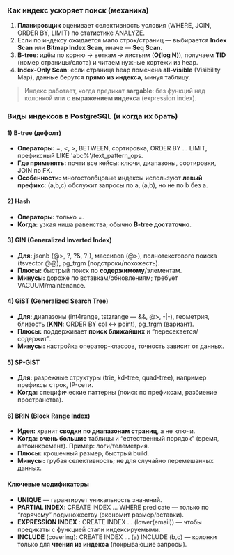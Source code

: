 ### Как индекс ускоряет поиск (механика)

1. **Планировщик** оценивает селективность условия (WHERE, JOIN, ORDER BY, LIMIT) по статистике ANALYZE.
2. Если по индексу ожидается мало строк/страниц — выбирается **Index Scan** или **Bitmap Index Scan**, иначе — **Seq Scan**.
3. **B-tree**: идём по корню → веткам → листьям (**O(log N)**), получаем **TID** (номер страницы/слота) и читаем нужные кортежи из heap.
4. **Index-Only Scan**: если страница heap помечена **all-visible** (Visibility Map), данные берутся **прямо из индекса**, минуя таблицу.

  
> Индекс работает, когда предикат **sargable**: без функций над колонкой или с **выражением индекса** (expression index).


### Виды индексов в PostgreSQL (и когда их брать)


#### 1) B-tree (дефолт)

- **Операторы:** =, <, >, BETWEEN, сортировка, ORDER BY ... LIMIT, префиксный LIKE 'abc%'/text_pattern_ops.
- **Где применять:** почти все кейсы: ключи, диапазоны, сортировки, JOIN по FK.
- **Особенности:** многостолбцовые индексы используют **левый префикс**: (a,b,c) обслужит запросы по a, (a,b), но не по b без a.

#### 2) Hash

- **Операторы:** только =.
- **Когда:** узкая ниша равенства; обычно **B-tree достаточно**.

#### 3) GIN (Generalized Inverted Index)

- **Для:** jsonb (@>, ?, ?&, ?|), массивов (@>), полнотекстового поиска (tsvector @@), pg_trgm (подстроки/похожесть).
- **Плюсы:** быстрый поиск по **содержимому**/элементам.
- **Минусы:** дороже по вставкам/обновлениям; требует VACUUM/maintenance.

#### 4) GiST (Generalized Search Tree)

- **Для:** диапазоны (int4range, tstzrange — &&, @>, -|-), геометрия, близость (**KNN**: ORDER BY col <-> point), pg_trgm (вариант).
- **Плюсы:** поддерживает **поиск ближайших** и “пересекается/содержит”.
- **Минусы:** настройка оператор-классов, точность зависит от данных.

#### 5) SP-GiST

- **Для:** разрежные структуры (trie, kd-tree, quad-tree), например префиксы строк, IP-сети.
- **Когда:** специфические паттерны (поиск по префиксам, разбиение пространства).

#### 6) BRIN (Block Range Index)

- **Идея:** хранит **сводки по диапазонам страниц**, а не ключи.
- **Когда:** **очень большие** таблицы и “естественный порядок” (время, автоинкремент). Пример: логи/телеметрия.
- **Плюсы:** крошечный размер, быстрый build.
- **Минусы:** грубая селективность; не для случайно перемешанных данных.

#### Ключевые модификаторы
- **UNIQUE** — гарантирует уникальность значений.
- **PARTIAL INDEX**: CREATE INDEX ... WHERE predicate — только по “горячему” подмножеству (экономит размер/вставки).
- **EXPRESSION INDEX** : CREATE INDEX ... (lower(email)) — чтобы предикаты с функцией стали индексируемыми.
- **INCLUDE** (covering): CREATE INDEX ... (a) INCLUDE (b,c) — колонки только для **чтения из индекса** (покрывающие запросы).